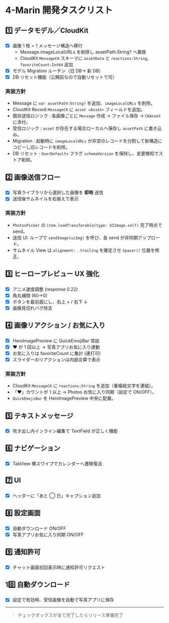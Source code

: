 # 4-Marin 開発タスクリスト

## 1️⃣ データモデル／CloudKit

- [x] 画像 1 枚 = 1 メッセージ構造へ移行
  - Message.imageLocalURLs を削除し assetPath:String? へ置換
  - CloudKit `MessageCK` スキーマに `assetData` と `reactions:String`, `favoriteCount:Int64` 追加
- [x] モデル Migration ルーチン（旧 DB→ 新 DB）
- [x] DB リセット機能（公開前なので自動リセットで可）

### 実装方針

- Message に `var assetPath:String?` を追加、`imageLocalURLs` を削除。
- CloudKit Record `MessageCK` に `asset <Asset>` フィールドを追加。
- 既存送信ロジック : 各画像ごとに `Message` 作成 → ファイル保存 → `CKAsset` に添付。
- 受信ロジック : `asset` が存在する場合ローカルへ保存し `assetPath` に書き込み。
- Migration : 起動時に `imageLocalURLs` が非空のレコードを分割して新構造にコピーし旧レコードを削除。
- DB リセット : `UserDefaults` フラグ `schemaVersion` を保持し、変更検知でストア削除。

## 2️⃣ 画像送信フロー

- [x] 写真ライブラリから選択した画像を **即時** 送信
- [x] 送信後サムネイルを右揃えで表示

### 実装方針

- `PhotosPicker` の `item.loadTransferable(type: UIImage.self)` 完了時点で send。
- 送信 UI: ループで `sendImage(uiImg)` を呼び、各 send が非同期アップロード。
- サムネイル View は `alignment: .trailing` を確定させ `Spacer()` 位置を修正。

## 3️⃣ ヒーロープレビュー UX 強化

- [x] アニメ速度調整 (response 0.22)
- [x] 角丸補間 (60→0)
- [x] ボタンを最前面にし、右上 × / 右下 ↓
- [x] 画像見切れバグ除去

## 4️⃣ 画像リアクション / お気に入り

- [x] HeroImagePreview に QuickEmojiBar 常設
- [x] ❤️ が 1 回以上 → 写真アプリお気に入り連動
- [x] お気に入りは favoriteCount に集計 (連打可)
- [x] スライダーのリアクションは内部合算で表示

### 実装方針

- CloudKit `MessageCK` に `reactions:String` を追加（重複絵文字を連結）。
- 「❤️」カウントが 1 以上 → Photos お気に入り同期（設定で ON/OFF）。
- `QuickEmojiBar` を HeroImagePreview 中央に配置。

## 5️⃣ テキストメッセージ

- [x] 吹き出し内インライン編集で TextField が正しく機能

## 6️⃣ ナビゲーション

- [x] TabView 横スワイプでカレンダーへ遷移復活

## 7️⃣ UI

- [x] ヘッダーに「あと ◯ 日」キャプション追加

## 8️⃣ 設定画面

- [x] 自動ダウンロード ON/OFF
- [x] 写真アプリお気に入り同期 ON/OFF

## 9️⃣ 通知許可

- [x] チャット画面初回表示時に通知許可リクエスト

## 10️⃣ 自動ダウンロード

- [x] 設定で有効時、受信画像を自動で写真アプリに保存

---

> チェックボックスが全て完了したらリリース準備完了

